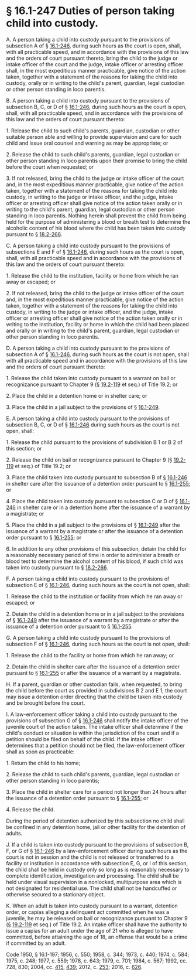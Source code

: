 # § 16.1-247 Duties of person taking child into custody.

<p>A. A person taking a child into custody pursuant to the provisions of subsection A of § <a href='http://law.lis.virginia.gov/vacode/16.1-246/'>16.1-246</a>, during such hours as the court is open, shall, with all practicable speed, and in accordance with the provisions of this law and the orders of court pursuant thereto, bring the child to the judge or intake officer of the court and the judge, intake officer or arresting officer shall, in the most expeditious manner practicable, give notice of the action taken, together with a statement of the reasons for taking the child into custody, orally or in writing to the child's parent, guardian, legal custodian or other person standing in loco parentis.</p><p>B. A person taking a child into custody pursuant to the provisions of subsection B, C, or D of § <a href='http://law.lis.virginia.gov/vacode/16.1-246/'>16.1-246</a>, during such hours as the court is open, shall, with all practicable speed, and in accordance with the provisions of this law and the orders of court pursuant thereto:</p><p>1. Release the child to such child's parents, guardian, custodian or other suitable person able and willing to provide supervision and care for such child and issue oral counsel and warning as may be appropriate; or</p><p>2. Release the child to such child's parents, guardian, legal custodian or other person standing in loco parentis upon their promise to bring the child before the court when requested; or</p><p>3. If not released, bring the child to the judge or intake officer of the court and, in the most expeditious manner practicable, give notice of the action taken, together with a statement of the reasons for taking the child into custody, in writing to the judge or intake officer, and the judge, intake officer or arresting officer shall give notice of the action taken orally or in writing to the child's parent, guardian, legal custodian or other person standing in loco parentis. Nothing herein shall prevent the child from being held for the purpose of administering a blood or breath test to determine the alcoholic content of his blood where the child has been taken into custody pursuant to § <a href='http://law.lis.virginia.gov/vacode/18.2-266/'>18.2-266</a>.</p><p>C. A person taking a child into custody pursuant to the provisions of subsections E and F of § <a href='http://law.lis.virginia.gov/vacode/16.1-246/'>16.1-246</a>, during such hours as the court is open, shall, with all practicable speed and in accordance with the provisions of this law and the orders of court pursuant thereto:</p><p>1. Release the child to the institution, facility or home from which he ran away or escaped; or</p><p>2. If not released, bring the child to the judge or intake officer of the court and, in the most expeditious manner practicable, give notice of the action taken, together with a statement of the reasons for taking the child into custody, in writing to the judge or intake officer, and the judge, intake officer or arresting officer shall give notice of the action taken orally or in writing to the institution, facility or home in which the child had been placed and orally or in writing to the child's parent, guardian, legal custodian or other person standing in loco parentis.</p><p>D. A person taking a child into custody pursuant to the provisions of subsection A of § <a href='http://law.lis.virginia.gov/vacode/16.1-246/'>16.1-246</a>, during such hours as the court is not open, shall with all practicable speed and in accordance with the provisions of this law and the orders of court pursuant thereto:</p><p>1. Release the child taken into custody pursuant to a warrant on bail or recognizance pursuant to Chapter 9 (§ <a href='http://law.lis.virginia.gov/vacode/19.2-119/'>19.2-119</a> et seq.) of Title 19.2; or</p><p>2. Place the child in a detention home or in shelter care; or</p><p>3. Place the child in a jail subject to the provisions of § <a href='http://law.lis.virginia.gov/vacode/16.1-249/'>16.1-249</a>.</p><p>E. A person taking a child into custody pursuant to the provisions of subsection B, C, or D of § <a href='http://law.lis.virginia.gov/vacode/16.1-246/'>16.1-246</a> during such hours as the court is not open, shall:</p><p>1. Release the child pursuant to the provisions of subdivision B 1 or B 2 of this section; or</p><p>2. Release the child on bail or recognizance pursuant to Chapter 9 (§ <a href='http://law.lis.virginia.gov/vacode/19.2-119/'>19.2-119</a> et seq.) of Title 19.2; or</p><p>3. Place the child taken into custody pursuant to subsection B of § <a href='http://law.lis.virginia.gov/vacode/16.1-246/'>16.1-246</a> in shelter care after the issuance of a detention order pursuant to § <a href='http://law.lis.virginia.gov/vacode/16.1-255/'>16.1-255</a>; or</p><p>4. Place the child taken into custody pursuant to subsection C or D of § <a href='http://law.lis.virginia.gov/vacode/16.1-246/'>16.1-246</a> in shelter care or in a detention home after the issuance of a warrant by a magistrate; or</p><p>5. Place the child in a jail subject to the provisions of § <a href='http://law.lis.virginia.gov/vacode/16.1-249/'>16.1-249</a> after the issuance of a warrant by a magistrate or after the issuance of a detention order pursuant to § <a href='http://law.lis.virginia.gov/vacode/16.1-255/'>16.1-255</a>; or</p><p>6. In addition to any other provisions of this subsection, detain the child for a reasonably necessary period of time in order to administer a breath or blood test to determine the alcohol content of his blood, if such child was taken into custody pursuant to § <a href='http://law.lis.virginia.gov/vacode/18.2-266/'>18.2-266</a>.</p><p>F. A person taking a child into custody pursuant to the provisions of subsection E of § <a href='http://law.lis.virginia.gov/vacode/16.1-246/'>16.1-246</a>, during such hours as the court is not open, shall:</p><p>1. Release the child to the institution or facility from which he ran away or escaped; or</p><p>2. Detain the child in a detention home or in a jail subject to the provisions of § <a href='http://law.lis.virginia.gov/vacode/16.1-249/'>16.1-249</a> after the issuance of a warrant by a magistrate or after the issuance of a detention order pursuant to § <a href='http://law.lis.virginia.gov/vacode/16.1-255/'>16.1-255</a>.</p><p>G. A person taking a child into custody pursuant to the provisions of subsection F of § <a href='http://law.lis.virginia.gov/vacode/16.1-246/'>16.1-246</a>, during such hours as the court is not open, shall:</p><p>1. Release the child to the facility or home from which he ran away; or</p><p>2. Detain the child in shelter care after the issuance of a detention order pursuant to § <a href='http://law.lis.virginia.gov/vacode/16.1-255/'>16.1-255</a> or after the issuance of a warrant by a magistrate.</p><p>H. If a parent, guardian or other custodian fails, when requested, to bring the child before the court as provided in subdivisions B 2 and E 1, the court may issue a detention order directing that the child be taken into custody and be brought before the court.</p><p>I. A law-enforcement officer taking a child into custody pursuant to the provisions of subsection G of § <a href='http://law.lis.virginia.gov/vacode/16.1-246/'>16.1-246</a> shall notify the intake officer of the juvenile court of the action taken. The intake officer shall determine if the child's conduct or situation is within the jurisdiction of the court and if a petition should be filed on behalf of the child. If the intake officer determines that a petition should not be filed, the law-enforcement officer shall as soon as practicable:</p><p>1. Return the child to his home;</p><p>2. Release the child to such child's parents, guardian, legal custodian or other person standing in loco parentis;</p><p>3. Place the child in shelter care for a period not longer than 24 hours after the issuance of a detention order pursuant to § <a href='http://law.lis.virginia.gov/vacode/16.1-255/'>16.1-255</a>; or</p><p>4. Release the child.</p><p>During the period of detention authorized by this subsection no child shall be confined in any detention home, jail or other facility for the detention of adults.</p><p>J. If a child is taken into custody pursuant to the provisions of subsection B, F, or G of § <a href='http://law.lis.virginia.gov/vacode/16.1-246/'>16.1-246</a> by a law-enforcement officer during such hours as the court is not in session and the child is not released or transferred to a facility or institution in accordance with subsection E, G, or I of this section, the child shall be held in custody only so long as is reasonably necessary to complete identification, investigation and processing. The child shall be held under visual supervision in a nonlocked, multipurpose area which is not designated for residential use. The child shall not be handcuffed or otherwise secured to a stationary object.</p><p>K. When an adult is taken into custody pursuant to a warrant, detention order, or capias alleging a delinquent act committed when he was a juvenile, he may be released on bail or recognizance pursuant to Chapter 9 (§ <a href='http://law.lis.virginia.gov/vacode/19.2-119/'>19.2-119</a> et seq.) of Title 19.2. An intake officer shall have the authority to issue a capias for an adult under the age of 21 who is alleged to have committed, before attaining the age of 18, an offense that would be a crime if committed by an adult.</p><p>Code 1950, § 16.1-197; 1956, c. 550; 1958, c. 344; 1973, c. 440; 1974, c. 584; 1975, c. 248; 1977, c. 559; 1978, c. 643; 1979, c. 701; 1984, c. 567; 1992, cc. 728, 830; 2004, cc. <a href='http://lis.virginia.gov/cgi-bin/legp604.exe?041+ful+CHAP0415'>415</a>, <a href='http://lis.virginia.gov/cgi-bin/legp604.exe?041+ful+CHAP0439'>439</a>; 2012, c. <a href='http://lis.virginia.gov/cgi-bin/legp604.exe?121+ful+CHAP0253'>253</a>; 2016, c. <a href='http://lis.virginia.gov/cgi-bin/legp604.exe?161+ful+CHAP0626'>626</a>.</p>